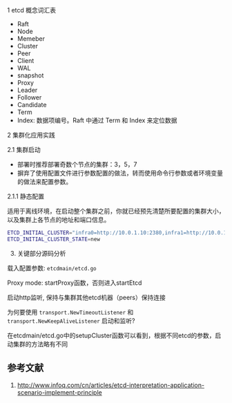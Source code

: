 1 etcd 概念词汇表

* Raft
* Node
* Memeber
* Cluster
* Peer
* Client
* WAL
* snapshot
* Proxy
* Leader
* Follower
* Candidate
* Term
* Index: 数据项编号。Raft 中通过 Term 和 Index 来定位数据



2 集群化应用实践

2.1 集群启动

* 部署时推荐部署奇数个节点的集群：3，5，7
* 摒弃了使用配置文件进行参数配置的做法，转而使用命令行参数或者环境变量的做法来配置参数。

2.1.1 静态配置

适用于离线环境，在启动整个集群之前，你就已经预先清楚所要配置的集群大小，以及集群上各节点的地址和端口信息。

```bash
ETCD_INITIAL_CLUSTER="infra0=http://10.0.1.10:2380,infra1=http://10.0.1.11:2380,infra2=http://10.0.1.12:2380"
ETCD_INITIAL_CLUSTER_STATE=new
```



3. 关键部分源码分析

 载入配置参数: `etcdmain/etcd.go`
 
 Proxy mode: startProxy函数，否则进入startEtcd
 
 启动http监听, 保持与集群其他etcd机器（peers）保持连接

 为何要使用 `transport.NewTimeoutListener` 和 `transport.NewKeepAliveListener` 启动和监听?

 在etcdmain/etcd.go中的setupCluster函数可以看到，根据不同etcd的参数，启动集群的方法略有不同










## 参考文献

1. http://www.infoq.com/cn/articles/etcd-interpretation-application-scenario-implement-principle
